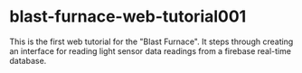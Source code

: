 # blast-furnace-web-tutorial001
This is the first web tutorial for the "Blast Furnace". It steps through creating an interface for reading light sensor data readings from a firebase real-time database.
